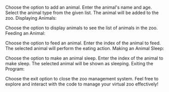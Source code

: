 

Choose the option to add an animal.
Enter the animal's name and age.
Select the animal type from the given list.
The animal will be added to the zoo.
Displaying Animals:

Choose the option to display animals to see the list of animals in the zoo.
Feeding an Animal:

Choose the option to feed an animal.
Enter the index of the animal to feed.
The selected animal will perform the eating action.
Making an Animal Sleep:

Choose the option to make an animal sleep.
Enter the index of the animal to make sleep.
The selected animal will be shown as sleeping.
Exiting the Program:

Choose the exit option to close the zoo management system.
Feel free to explore and interact with the code to manage your virtual zoo effectively!
